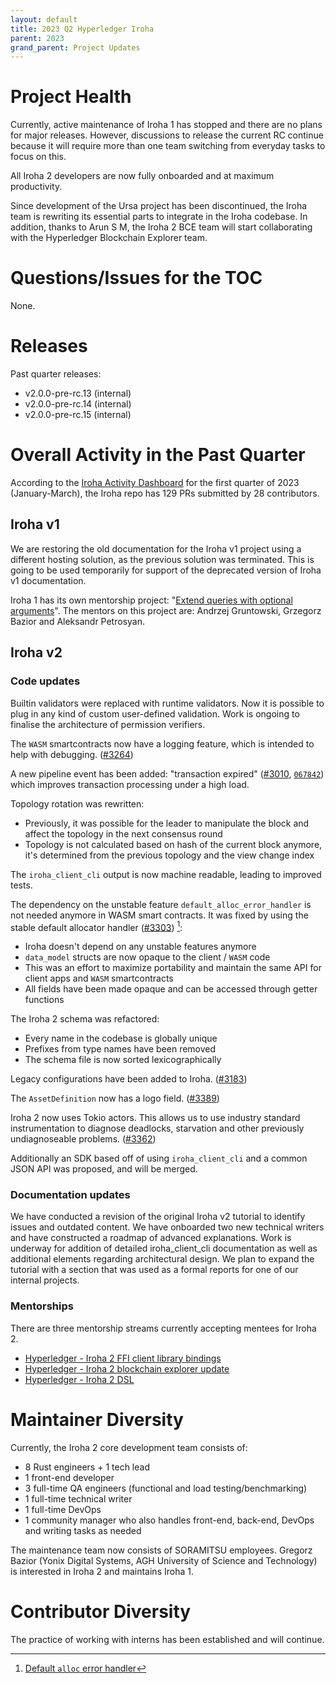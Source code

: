 ```yaml
---
layout: default
title: 2023 Q2 Hyperledger Iroha
parent: 2023
grand_parent: Project Updates
---
```


# Project Health

Currently, active maintenance of Iroha 1 has stopped and there are no plans for major releases. However, discussions to release the current RC continue because it will require more than one team switching from everyday tasks to focus on this.

All Iroha 2 developers are now fully onboarded and at maximum productivity.

Since development of the Ursa project has been discontinued, the Iroha team is rewriting its essential parts to integrate in the Iroha codebase. In addition, thanks to Arun S M, the Iroha 2 BCE team will start collaborating with the Hyperledger Blockchain Explorer team.

# Questions/Issues for the TOC

None.

# Releases

Past quarter releases:

* v2.0.0-pre-rc.13 (internal)
* v2.0.0-pre-rc.14 (internal)
* v2.0.0-pre-rc.15 (internal)

# Overall Activity in the Past Quarter

According to the [Iroha Activity Dashboard](https://insights.lfx.linuxfoundation.org/projects/hyperledger%2Firoha/dashboard;subTab=technical?time=%7B%22from%22:%222023-01-01T07:00:00.000Z%22,%22type%22:%22absolute%22,%22to%22:%222023-03-31T07:00:00.000Z%22%7D) for the first quarter of 2023 (January-March), the Iroha repo has 129 PRs submitted by 28 contributors.

## Iroha v1

We are restoring the old documentation for the Iroha v1 project using a different hosting solution, as the previous solution was terminated. This is going to be used temporarily for support of the deprecated version of Iroha v1 documentation. 

Iroha 1 has its own mentorship project: "[Extend queries with optional arguments](https://mentorship.lfx.linuxfoundation.org/project/06a25b14-a56e-4294-a89d-05f1dc74106c)".
The mentors on this project are: Andrzej Gruntowski, Grzegorz Bazior and Aleksandr Petrosyan.

## Iroha v2

### Code updates

Builtin validators were replaced with runtime validators. Now it is possible to plug in any kind of custom user-defined validation. Work is ongoing to finalise the architecture of permission verifiers. 

The `WASM` smartcontracts now have a logging feature, which is intended to help with debugging. ([#3264](https://github.com/hyperledger/iroha/pull/3264))

A new pipeline event has been added: "transaction expired" ([#3010](https://github.com/hyperledger/iroha/issues/3010), [`067842`](https://github.com/hyperledger/iroha/commit/06784290b192d2d942426763874d4cc49d0485f0)) which improves transaction processing under a high load.

Topology rotation was rewritten:
- Previously, it was possible for the leader to manipulate the block and affect the topology in the next consensus round
- Topology is not calculated based on hash of the current block anymore, it's determined from the previous topology and the view change index

The `iroha_client_cli` output is now machine readable, leading to improved tests.

The dependency on the unstable feature `default_alloc_error_handler` is not needed anymore in WASM smart contracts. It was fixed by using the stable default allocator handler ([#3303](https://github.com/hyperledger/iroha/pull/3303)) [^1]:

- Iroha doesn't depend on any unstable features anymore
- `data_model` structs are now opaque to the client / `WASM` code
- This was an effort to maximize portability and maintain the same API for client apps and `WASM` smartcontracts
- All fields have been made opaque and can be accessed through getter functions

The Iroha 2 schema was refactored:

- Every name in the codebase is globally unique
- Prefixes from type names have been removed
- The schema file is now sorted lexicographically

Legacy configurations have been added to Iroha. ([#3183](https://github.com/hyperledger/iroha/commit/ac32c4934d43ef85445a5e9c70711f1582be3269))

The `AssetDefinition` now has a logo field. ([#3389](https://github.com/hyperledger/iroha/pull/3389))

Iroha 2 now uses Tokio actors. This allows us to use industry standard instrumentation to diagnose deadlocks, starvation  and other previously undiagnoseable problems. ([#3362](https://github.com/hyperledger/iroha/issues/3362))

Additionally an SDK based off of using `iroha_client_cli` and a common JSON API was proposed, and will be merged.

### Documentation updates

We have conducted a revision of the original Iroha v2 tutorial to identify issues and outdated content. We have onboarded two new technical writers and have constructed a roadmap of advanced explanations. Work is underway for addition of detailed iroha_client_cli documentation as well as additional elements regarding architectural design. We plan to expand the tutorial with a section that was used as a formal reports for one of our internal projects.

### Mentorships

There are three mentorship streams currently accepting mentees for Iroha 2.

* [Hyperledger - Iroha 2 FFI client library bindings](https://mentorship.lfx.linuxfoundation.org/project/8a6b5853-369c-48e6-9445-98520a8c28dc)
* [Hyperledger - Iroha 2 blockchain explorer update](https://mentorship.lfx.linuxfoundation.org/project/24e1907b-c8e0-488c-aa24-1fbddb9df886)
* [Hyperledger - Iroha 2 DSL](https://mentorship.lfx.linuxfoundation.org/project/cda1496b-0c36-4c1b-98b5-dee5d95f494a)

# Maintainer Diversity

Currently, the Iroha 2 core development team consists of:

* 8 Rust engineers + 1 tech lead
* 1 front-end developer
* 3 full-time QA engineers (functional and load testing/benchmarking)
* 1 full-time technical writer
* 1 full-time DevOps
* 1 community manager who also handles front-end, back-end, DevOps and writing tasks as needed

The maintenance team now consists of  SORAMITSU employees. Gregorz Bazior (Yonix Digital Systems, AGH University of Science and Technology) is interested in Iroha 2 and maintains Iroha 1.

# Contributor Diversity

The practice of working with interns has been established and will continue.

[^1]: [Default `alloc` error handler](https://blog.rust-lang.org/2023/03/09/Rust-1.68.0.html#default-alloc-error-handler)
